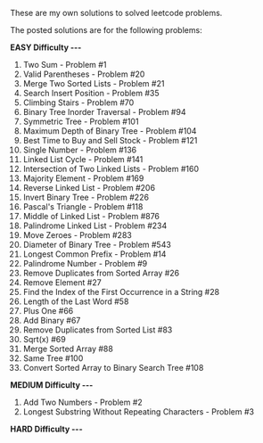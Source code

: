 These are my own solutions to solved leetcode problems.

The posted solutions are for the following problems:

   **EASY Difficulty ---**
   1. Two Sum - Problem #1
   2. Valid Parentheses - Problem #20
   3. Merge Two Sorted Lists - Problem #21
   4. Search Insert Position - Problem #35
   5. Climbing Stairs - Problem #70
   6. Binary Tree Inorder Traversal - Problem #94
   7. Symmetric Tree - Problem #101
   8. Maximum Depth of Binary Tree - Problem #104
   9. Best Time to Buy and Sell Stock - Problem #121
   10. Single Number - Problem #136
   11. Linked List Cycle - Problem #141
   12. Intersection of Two Linked Lists - Problem #160
   13. Majority Element - Problem #169
   14. Reverse Linked List - Problem #206
   15. Invert Binary Tree - Problem #226
   16. Pascal's Triangle - Problem #118
   17. Middle of Linked List - Problem #876
   18. Palindrome Linked List - Problem #234
   19. Move Zeroes - Problem #283
   20. Diameter of Binary Tree - Problem #543
   21. Longest Common Prefix - Problem #14
   22. Palindrome Number - Problem #9
   23. Remove Duplicates from Sorted Array #26
   24. Remove Element #27
   25. Find the Index of the First Occurrence in a String #28
   26. Length of the Last Word #58
   27. Plus One #66
   28. Add Binary #67
   29. Remove Duplicates from Sorted List #83
   30. Sqrt(x) #69
   31. Merge Sorted Array #88
   32. Same Tree #100
   33. Convert Sorted Array to Binary Search Tree #108

   **MEDIUM Difficulty ---**
   1. Add Two Numbers - Problem #2
   2. Longest Substring Without Repeating Characters - Problem #3

   **HARD Difficulty ---**